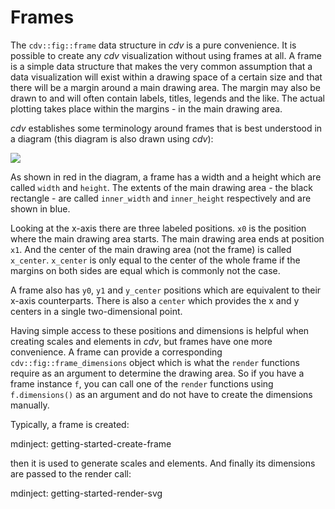 # Frames

The `cdv::fig::frame` data structure in *cdv* is a pure convenience. It is possible to create 
any *cdv* visualization without using frames at all. A frame is a simple data structure that 
makes the very common assumption that a data visualization will exist within a drawing space of a
certain size and that there will be a margin around a main drawing area. The margin may also
be drawn to and will often contain labels, titles, legends and the like. The actual
plotting takes place within the margins - in the main drawing area.

*cdv* establishes some terminology around frames that is best understood in a diagram (this
diagram is also drawn using *cdv*):

![](./../tests/approval_tests/cdv/fig/approved_files/fig.frame_terminology.approved.svg)

As shown in red in the diagram, a frame has a width and a height which are called `width` and
`height`. The extents of the main drawing area - the black rectangle - are called `inner_width`
and `inner_height` respectively and are shown in blue.

Looking at the x-axis there are three labeled positions. `x0` is the position where the main
drawing area starts. The main drawing area ends at position `x1`. And the center of the main
drawing area (not the frame) is called `x_center`. `x_center` is only equal to the center of 
the whole frame if the margins on both sides are equal which is commonly not the case.

A frame also has `y0`, `y1` and `y_center` positions which are equivalent to their x-axis
counterparts. There is also a `center` which provides the x and y centers in a single
two-dimensional point.

Having simple access to these positions and dimensions is helpful when creating scales and
elements in *cdv*, but frames have one more convenience. A frame can provide a corresponding
`cdv::fig::frame_dimensions` object which is what the `render` functions require as an
argument to determine the drawing area. So if you have a frame instance `f`, you can call one
of the `render` functions using `f.dimensions()` as an argument and do not have to create the 
dimensions manually.

Typically, a frame is created:

mdinject: getting-started-create-frame

then it is used to generate scales and elements. And finally its dimensions are passed to
the render call:

mdinject: getting-started-render-svg

